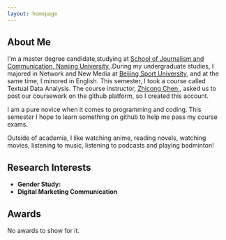 ```yaml
---
layout: homepage
---
```


## About Me

I'm a master degree candidate,studying at <a href="https://jc.nju.edu.cn/en9/main.htm" target="_blank">School of Journalism and Communication</a>,<a href="https://www.nju.edu.cn/" target="_blank"> Nanjing University </a>.During my undergraduate studies, I majored in Network and New Media at <a href="https://www.bsu.edu.cn/" target="_blank">Beijing Sport University</a>, and at the same time, I minored in English.
This semester, I took a course called Textual Data Analysis. The course instructor, <a href="https://zhicongchen.github.io/" target="_blank"> Zhicong Chen </a> , asked us to post our coursework on the github platform, so I created this account.

I am a pure novice when it comes to programming and coding. This semester I hope to learn something on github to help me pass my course exams.

Outside of academia, I like watching anime, reading novels, watching movies, listening to music, listening to podcasts and playing badminton!

## Research Interests
- **Gender Study:** 
- **Digital Marketing Communication** 


## Awards
No awards to show for it.


